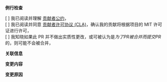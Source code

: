 **例行检查**  

<!-- 请在下面的 [ ] 中删除空格并打 x ，表示已完成相关检查 -->

[ ] 我已阅读并理解 [贡献者公约](/CODE_OF_CONDUCT.md)，  
[ ] 我已阅读并同意 [贡献者许可协议 (CLA)](/CLA.md)，确认我的贡献将根据项目的 MIT 许可证进行许可，  
[ ] 我知晓如果此 PR 并不做出实质性更改，或可被认为是*为了PR被合并而提交PR*的，则可能不会被合并，

**关联信息**

<!--
如此 PR 解决了一个 Issue, 请在下方填写
resolves #<issue_number>，例如：
resolves #1234
-->

<!-- 若以上均没有，请删除此节 -->

**变更内容**

<!-- 请在下方简要描述此 PR 的变更内容 -->

**变更原因**

<!-- 请在下方简要描述此 PR 的变更原因 -->